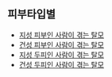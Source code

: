 ## 피부타입별

 - [지성 피부인 사람이 겪는 탈모](/m04/m0401/m040104/m04010401)
 - [건성 피부인 사람이 겪는 탈모](/m04/m0401/m040104/m04010402)
 - [지성 두피인 사람이 겪는 탈모](/m04/m0401/m040104/m04010403)
 - [건성 두피인 사람이 겪는 탈모](/m04/m0401/m040104/m04010403) 
<!--stackedit_data:
eyJoaXN0b3J5IjpbMTMyNTAxODIwNCwtMTkzMzU2NTE4MSwxMD
M2NTQ0NDcyLDE5NzM2MjIzNjcsMTQyNjYxMjYwMSwtMTU0OTA2
NTk5Nl19
-->